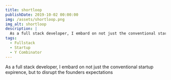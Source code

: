 ```yaml
---
title: shortloop
publishDate: 2019-10-02 00:00:00
img: /assets/shortloop.png
img_alt: shortloop
description: |
  As a full stack developer, I embard on not just the conventional startup expirence, but to disrupt the founders expectations
tags:
  - Fullstack
  - Startup
  - Y Combinator
---
```


As a full stack developer, I embard on not just the conventional startup expirence, but to disrupt the founders expectations
